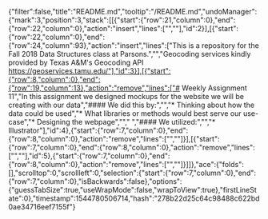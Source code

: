 {"filter":false,"title":"README.md","tooltip":"/README.md","undoManager":{"mark":3,"position":3,"stack":[[{"start":{"row":21,"column":0},"end":{"row":22,"column":0},"action":"insert","lines":["",""],"id":2}],[{"start":{"row":22,"column":0},"end":{"row":24,"column":93},"action":"insert","lines":["This is a repository for the Fall 2018 Data Structures class at Parsons.","","Geocoding services kindly provided by Texas A&M's Geocoding API https://geoservices.tamu.edu/"],"id":3}],[{"start":{"row":8,"column":0},"end":{"row":19,"column":13},"action":"remove","lines":["# Weekly Assignment 11","In this assignment we designed mockups for the website we will be creating with our data","#### We did this by:","","* Thinking about how the data could be used","* What libraries or methods would best serve our use-case","* Designing the webpage",""," ","#### We utilized:","","* Illustrator"],"id":4},{"start":{"row":7,"column":0},"end":{"row":8,"column":0},"action":"remove","lines":["",""]}],[{"start":{"row":7,"column":0},"end":{"row":8,"column":0},"action":"remove","lines":["",""],"id":5},{"start":{"row":7,"column":0},"end":{"row":8,"column":0},"action":"remove","lines":["",""]}]]},"ace":{"folds":[],"scrolltop":0,"scrollleft":0,"selection":{"start":{"row":7,"column":0},"end":{"row":7,"column":0},"isBackwards":false},"options":{"guessTabSize":true,"useWrapMode":false,"wrapToView":true},"firstLineState":0},"timestamp":1544780506714,"hash":"278b22d25c64c98488c622bd0ae34716eef7155f"}